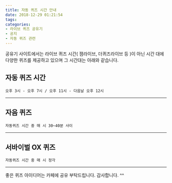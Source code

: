 ```yaml
---
title: 자동 퀴즈 시간 안내
date: 2018-12-29 01:21:54
tags:
categories: 
- 라이브 퀴즈 공유기
- 공지
- 자동 퀴즈 관련
---
```


공유기 사이트에서는 라이브 퀴즈 시간( 잼라이브, 더퀴즈라이브 등 )이 아닌 시간 대에
다양한 퀴즈를 제공하고 있으며 그 시간대는 아래와 같습니다.

## 자동 퀴즈 시간
`오후 3시 - 오후 7시 / 오후 11시 - 다음날 오후 12시`

***

## 자음 퀴즈
`자동퀴즈 시간 중 매 시 30~40분 사이`

***

## 서바이벌 OX 퀴즈
`자동퀴즈 시간 중 매 시 정각`

***

좋은 퀴즈 아이디어는 카페에 공유 부탁드립니다.
감사합니다. ^^